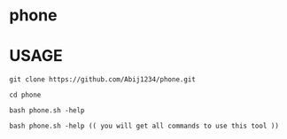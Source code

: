 # phone

# USAGE

``` git clone https://github.com/Abij1234/phone.git ```

``` cd phone ```

``` bash phone.sh -help ```

``` bash phone.sh -help (( you will get all commands to use this tool )) ```
